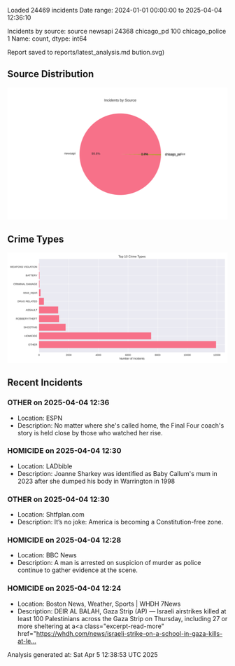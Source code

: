 
Loaded 24469 incidents
Date range: 2024-01-01 00:00:00 to 2025-04-04 12:36:10

Incidents by source:
source
newsapi           24368
chicago_pd          100
chicago_police        1
Name: count, dtype: int64

Report saved to reports/latest_analysis.md
bution.svg)

## Source Distribution
![Source Distribution](images/source_distribution.svg)

## Crime Types
![Crime Types](images/crime_types.svg)

## Recent Incidents

### OTHER on 2025-04-04 12:36
- Location: ESPN
- Description: No matter where she's called home, the Final Four coach's story is held close by those who watched her rise.


### HOMICIDE on 2025-04-04 12:30
- Location: LADbible
- Description: Joanne Sharkey was identified as Baby Callum's mum in 2023 after she dumped his body in Warrington in 1998


### OTHER on 2025-04-04 12:30
- Location: Shtfplan.com
- Description: It’s no joke: America is becoming a Constitution-free zone.


### HOMICIDE on 2025-04-04 12:28
- Location: BBC News
- Description: A man is arrested on suspicion of murder as police continue to gather evidence at the scene.


### HOMICIDE on 2025-04-04 12:24
- Location: Boston News, Weather, Sports | WHDH 7News
- Description: DEIR AL BALAH, Gaza Strip (AP) — Israeli airstrikes killed at least 100 Palestinians across the Gaza Strip on Thursday, including 27 or more sheltering at a<a class="excerpt-read-more" href="https://whdh.com/news/israeli-strike-on-a-school-in-gaza-kills-at-le…

Analysis generated at: Sat Apr  5 12:38:53 UTC 2025
